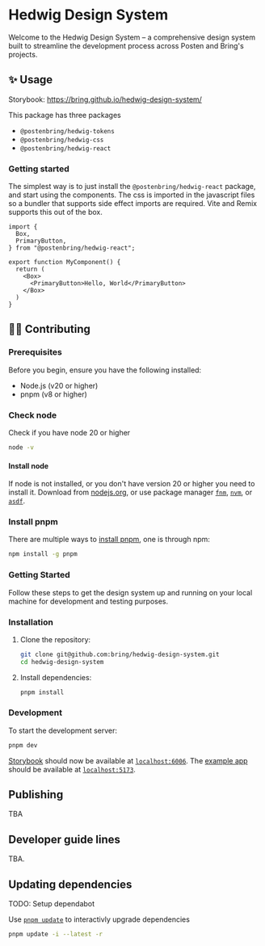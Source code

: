 # Hedwig Design System

Welcome to the Hedwig Design System – a comprehensive design system built to streamline the development process across Posten and Bring's projects.

## ✨ Usage

Storybook: https://bring.github.io/hedwig-design-system/

This package has three packages

- `@postenbring/hedwig-tokens`
- `@postenbring/hedwig-css`
- `@postenbring/hedwig-react`

### Getting started

The simplest way is to just install the `@postenbring/hedwig-react` package, and start using the components. The css is imported in the javascript files so a bundler that supports side effect imports are required. Vite and Remix supports this out of the box.

```tsx
import {
  Box,
  PrimaryButton,
} from "@postenbring/hedwig-react";

export function MyComponent() {
  return (
    <Box>
      <PrimaryButton>Hello, World</PrimaryButton>
    </Box>
  )
}
```

## 🧑‍💻 Contributing

### Prerequisites

Before you begin, ensure you have the following installed:

- Node.js (v20 or higher)
- pnpm (v8 or higher)

### Check node

Check if you have node 20 or higher

```bash
node -v
```

#### Install node

If node is not installed, or you don't have version 20 or higher you need to install it. Download from [nodejs.org](https://nodejs.org/en/download/), or use package manager [`fnm`](https://github.com/Schniz/fnm), [`nvm`](https://github.com/nvm-sh/nvm), or [`asdf`](https://github.com/asdf-vm/asdf).

### Install pnpm

There are multiple ways to [install pnpm](https://pnpm.io/installation), one is through npm:

```bash
npm install -g pnpm
```

### Getting Started

Follow these steps to get the design system up and running on your local machine for development and testing purposes.

### Installation

1. Clone the repository:
   ```bash
   git clone git@github.com:bring/hedwig-design-system.git
   cd hedwig-design-system
   ```
2. Install dependencies:
   ```bash
   pnpm install
   ```

### Development

To start the development server:

```bash
pnpm dev
```

[Storybook](https://storybook.js.org/) should now be available at [`localhost:6006`](http://localhost:6006). The [example app](apps/example/) should be available at [`localhost:5173`](http://localhost:5173).

## Publishing

TBA

## Developer guide lines

TBA.

## Updating dependencies

TODO: Setup dependabot

Use [`pnpm update`](https://pnpm.io/cli/update) to interactivly upgrade dependencies

```bash
pnpm update -i --latest -r
```
